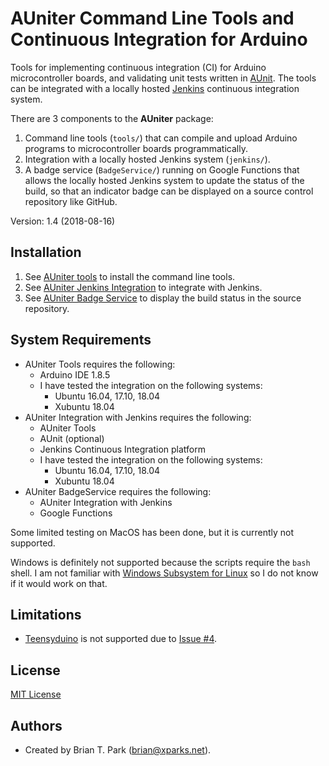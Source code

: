# AUniter Command Line Tools and Continuous Integration for Arduino

Tools for implementing continuous integration (CI) for Arduino
microcontroller boards, and validating unit tests written in
[AUnit](https://github.com/bxparks/AUnit).
The tools can be integrated with a locally hosted [Jenkins](https://jenkins.io)
continuous integration system.

There are 3 components to the **AUniter** package:

1. Command line tools (`tools/`) that can compile and upload Arduino programs
   to microcontroller boards programmatically.
1. Integration with a locally hosted Jenkins system (`jenkins/`).
1. A badge service (`BadgeService/`) running on Google Functions that allows the
   locally hosted Jenkins system to update the status of the build, so that an
   indicator badge can be displayed on a source control repository like GitHub.

Version: 1.4 (2018-08-16)

## Installation

1. See [AUniter tools](tools/) to install the command line tools.
1. See [AUniter Jenkins Integration](jenkins/) to integrate with
   Jenkins.
1. See [AUniter Badge Service](BadgeService/) to display the
   build status in the source repository.

## System Requirements

* AUniter Tools requires the following:
    * Arduino IDE 1.8.5
    * I have tested the integration on the following systems:
        * Ubuntu 16.04, 17.10, 18.04
        * Xubuntu 18.04
* AUniter Integration with Jenkins requires the following:
    * AUniter Tools
    * AUnit (optional)
    * Jenkins Continuous Integration platform
    * I have tested the integration on the following systems:
        * Ubuntu 16.04, 17.10, 18.04
        * Xubuntu 18.04
* AUniter BadgeService requires the following:
    * AUniter Integration with Jenkins
    * Google Functions

Some limited testing on MacOS has been done, but it is currently not supported.

Windows is definitely not supported because the scripts require the `bash`
shell. I am not familiar with
[Windows Subsystem for Linux](https://docs.microsoft.com/en-us/windows/wsl/install-win10)
so I do not know if it would work on that.

## Limitations

* [Teensyduino](https://pjrc.com/teensy/teensyduino.html) is not supported
  due to [Issue #4](https://github.com/bxparks/AUniter/issues/4).

## License

[MIT License](https://opensource.org/licenses/MIT)

## Authors

* Created by Brian T. Park (brian@xparks.net).
